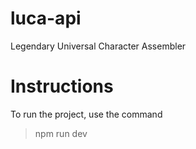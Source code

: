 # luca-api
Legendary
Universal
Character
Assembler


# Instructions
<!--! Remeber to get into the right folder -->
To run the project, use the command
> npm run dev
